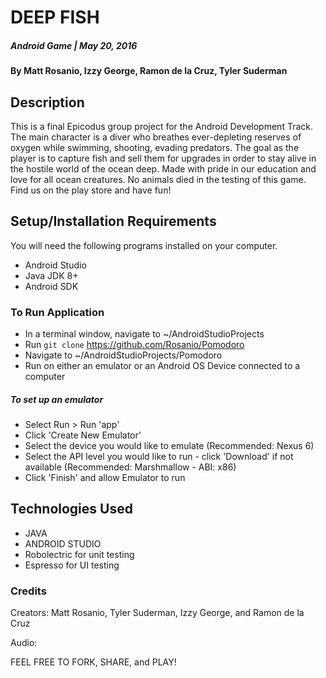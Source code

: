 # DEEP FISH

##### Android Game | May 20, 2016

#### By Matt Rosanio, Izzy George, Ramon de la Cruz, Tyler Suderman

## Description

This is a final Epicodus group project for the Android Development Track. The main character is a diver who breathes ever-depleting reserves of oxygen while swimming, shooting, evading predators. The goal as the player is to capture fish and sell them for upgrades in order to stay alive in the hostile world of the ocean deep. Made with pride in our education and love for all ocean creatures. No animals died in the testing of this game. Find us on the play store and have fun!


## Setup/Installation Requirements
You will need the following programs installed on your computer.
* Android Studio
* Java JDK 8+
* Android SDK

### To Run Application
* In a terminal window, navigate to ~/AndroidStudioProjects
* Run `git clone` https://github.com/Rosanio/Pomodoro
* Navigate to ~/AndroidStudioProjects/Pomodoro
* Run on either an emulator or an Android OS Device connected to a computer

##### To set up an emulator
* Select Run > Run 'app'
* Click 'Create New Emulator'
* Select the device you would like to emulate (Recommended: Nexus 6)
* Select the API level you would like to run - click 'Download' if not available (Recommended: Marshmallow - ABI: x86)
* Click 'Finish' and allow Emulator to run

## Technologies Used

* JAVA
* ANDROID STUDIO
* Robolectric for unit testing
* Espresso for UI testing

### Credits
Creators: Matt Rosanio, Tyler Suderman, Izzy George, and Ramon de la Cruz

Audio: 



FEEL FREE TO FORK, SHARE, and PLAY!
